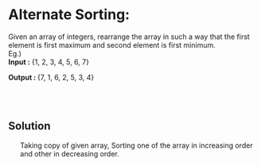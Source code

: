 <h1>Alternate Sorting:</h1> 
Given an array of integers, rearrange the array in such a way that the first element is first maximum and second element is first minimum. <br>
Eg.)<br> 
<b>Input :</b> {1, 2, 3, 4, 5, 6, 7} 

<b>Output : </b>{7, 1, 6, 2, 5, 3, 4} 

<br>
<br>
<h2>Solution</h2>

<ul> Taking copy of given array, Sorting one of the array in increasing order and other in decreasing order.</ul

